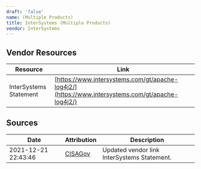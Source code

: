 ```yaml
---
draft: 'false'
name: (Multiple Products)
title: InterSystems (Multiple Products)
vendor: InterSystems
---
```


## Vendor Resources
| Resource | Link |
| --- | --- |
| InterSystems Statement | [https://www.intersystems.com/gt/apache-log4j2/](https://www.intersystems.com/gt/apache-log4j2/) |



## Sources
| Date | Attribution | Description |
| --- | --- | --- |
| 2021-12-21 22:43:46 | [CISAGov](https://raw.githubusercontent.com/cisagov/log4j-affected-db/develop/README.md) | Updated vendor link InterSystems Statement.  |
